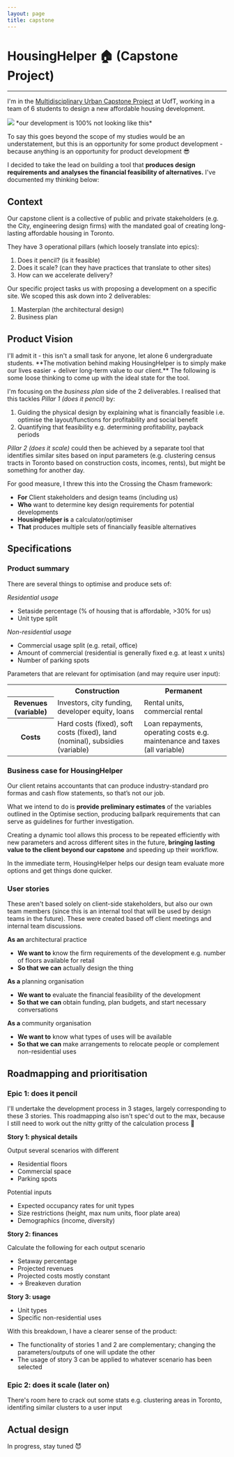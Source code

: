 ```yaml
---
layout: page
title: capstone
---
```

<h1>
HousingHelper 🏠 (Capstone Project)
</h1>
<hr>

I'm in the <a href="https://www.schoolofcities.utoronto.ca/multidisciplinary-urban-capstone-project" target="_blank">Multidisciplinary Urban Capstone Project</a> at UofT, working in a team of 6 students to design a new affordable housing development. 

<img src="{{ site.url }}/assets/oda.jpg">
*our development is 100% not looking like this*

To say this goes beyond the scope of my studies would be an understatement, but this is an opportunity for some product development - because anything is an opportunity for product development 😎

I decided to take the lead on building a tool that **produces design requirements and analyses the financial feasibility of alternatives.** I've documented my thinking below:

<h2>Context</h2>
Our capstone client is a collective of public and private stakeholders (e.g. the City, engineering design firms) with the mandated goal of creating long-lasting affordable housing in Toronto.

They have 3 operational pillars (which loosely translate into epics):
1. Does it pencil? (is it feasible)
2. Does it scale? (can they have practices that translate to other sites)
3. How can we accelerate delivery?

Our specific project tasks us with proposing a development on a specific site. We scoped this ask down into 2 deliverables:
1. Masterplan (the architectural design)
2. Business plan

<h2>Product Vision</h2>
I'll admit it - this isn't a small task for anyone, let alone 6 undergraduate students. **The motivation behind making HousingHelper is to simply make our lives easier + deliver long-term value to our client.** The following is some loose thinking to come up with the ideal state for the tool. 

I'm focusing on the *business plan* side of the 2 deliverables. I realised that this tackles *Pillar 1 (does it pencil)* by:
1. Guiding the physical design by explaining what is financially feasible i.e. optimise the layout/functions for profitability and social benefit
2. Quantifying that feasibility e.g. determining profitability, payback periods

*Pillar 2 (does it scale)* could then be achieved by a separate tool that identifies similar sites based on input parameters (e.g. clustering census tracts in Toronto based on construction costs, incomes, rents), but might be something for another day.

For good measure, I threw this into the Crossing the Chasm framework:

- **For** Client stakeholders and design teams (including us)
- **Who** want to determine key design requirements for potential developments
- **HousingHelper is** a calculator/optimiser 
- **That** produces multiple sets of financially feasible alternatives

<h2>Specifications</h2>

<h3>Product summary</h3>

There are several things to optimise and produce sets of: 

*Residential usage*
- Setaside percentage (% of housing that is affordable, >30% for us)
- Unit type split

*Non-residential usage*
- Commercial usage split (e.g. retail, office)
- Amount of commercial (residential is generally fixed e.g. at least x units)
- Number of parking spots

Parameters that are relevant for optimisation (and may require user input):

<table>
  <tr>
    <th></th>
    <th>Construction</th>
    <th>Permanent</th>
  </tr>
  <tr>
    <th>Revenues (variable)</th>
    <td>Investors, city funding, developer equity, loans</td>
    <td>Rental units, commercial rental</td>
  </tr>
  <tr>
    <th>Costs</th>
    <td>Hard costs (fixed), soft costs (fixed), land (nominal), subsidies (variable)</td>
    <td>Loan repayments, operating costs e.g. maintenance and taxes (all variable)</td>
  </tr>
</table>

<h3>Business case for HousingHelper</h3>
Our client retains accountants that can produce industry-standard pro formas and cash flow statements, so that’s not our job. 

What we intend to do is **provide preliminary estimates** of the variables outlined in the Optimise section, producing ballpark requirements that can serve as guidelines for further investigation.

Creating a dynamic tool allows this process to be repeated efficiently with new parameters and across different sites in the future, **bringing lasting value to the client beyond our capstone** and speeding up their workflow. 

In the immediate term, HousingHelper helps our design team evaluate more options and get things done quicker. 

<h3>User stories</h3>
These aren't based solely on client-side stakeholders, but also our own team members (since this is an internal tool that will be used by design teams in the future). These were created based off client meetings and internal team discussions.

**As an** architectural practice
- **We want to** know the firm requirements of the development e.g. number of floors available for retail
- **So that we can** actually design the thing

**As a** planning organisation
- **We want to** evaluate the financial feasibility of the development
- **So that we can** obtain funding, plan budgets, and start necessary conversations

**As a** community organisation
- **We want to** know what types of uses will be available
- **So that we can** make arrangements to relocate people or complement non-residential uses


<h2>Roadmapping and prioritisation</h2>

<h3>Epic 1: does it pencil</h3>
I'll undertake the development process in 3 stages, largely corresponding to these 3 stories. This roadmapping also isn't spec'd out to the max, because I still need to work out the nitty gritty of the calculation process 😬

**Story 1: physical details**

Output several scenarios with different
- Residential floors
- Commercial space
- Parking spots

Potential inputs 
- Expected occupancy rates for unit types
- Size restrictions (height, max num units, floor plate area)
- Demographics (income, diversity)

**Story 2: finances**

Calculate the following for each output scenario 
- Setaway percentage
- Projected revenues
- Projected costs mostly constant
- → Breakeven duration 

**Story 3: usage**
- Unit types
- Specific non-residential uses

With this breakdown, I have a clearer sense of the product:

- The functionality of stories 1 and 2 are complementary; changing the parameters/outputs of one will update the other 
- The usage of story 3 can be applied to whatever scenario has been selected

<h3>Epic 2: does it scale (later on)</h3>

There's room here to crack out some stats e.g. clustering areas in Toronto, identifing similar clusters to a user input

<h2>Actual design</h2>
In progress, stay tuned 😈


